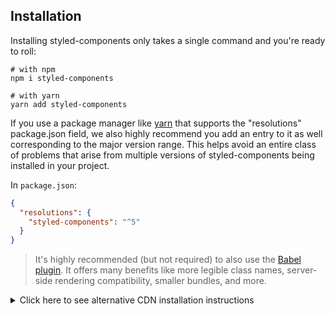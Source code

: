 ## Installation

Installing styled-components only takes a single command and you're ready to roll:

```
# with npm
npm i styled-components

# with yarn
yarn add styled-components
```

If you use a package manager like [yarn](https://yarnpkg.com/) that supports the "resolutions" package.json field, we also highly recommend you add an entry to it as well corresponding to the major version range. This helps avoid an entire class of problems that arise from multiple versions of styled-components being installed in your project.

In `package.json`:

```json
{
  "resolutions": {
    "styled-components": "^5"
  }
}
```

> It's highly recommended (but not required) to also use the [Babel plugin](/docs/tooling#babel-plugin). It offers many benefits like more legible class names, server-side rendering compatibility, smaller bundles, and more.

<details>
  <summary>Click here to see alternative CDN installation instructions</summary>

If you're not using a module bundler or package manager we also have a global ("UMD") build hosted on the [unpkg](http://unpkg.com) CDN. Simply add the following `<script>` tag to the bottom of your HTML file:

```html
<script src="https://unpkg.com/styled-components/dist/styled-components.min.js"></script>
```

Once you've added `styled-components` you will have access to the global `window.styled` variable.

```js
const Component = window.styled.div`
  color: red;
`
```

> This style of usage requires the [react CDN bundles](https://reactjs.org/docs/cdn-links.html) and the [`react-is` CDN bundle](https://unpkg.com/react-is/umd/react-is.production.min.js) to be on the page as well (before the styled-components script.)

</details>
